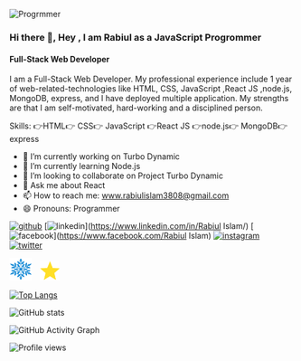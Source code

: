 ![Progrmmer](https://i.ibb.co/ZTttTtR/istockphoto-960217844-612x612.jpg)

### Hi there 👋, Hey , I am Rabiul as a JavaScript Progrommer
#### Full-Stack Web Developer



I am a Full-Stack Web Developer. My professional experience include 1 year of web-related-technologies like HTML, CSS, JavaScript ,React JS ,node.js, MongoDB, express, and I have deployed multiple application. My strengths are that I am self-motivated, hard-working and a disciplined person.

Skills: 👉HTML👉 CSS👉 JavaScript 👉React JS 👉node.js👉 MongoDB👉express

- 🔭 I’m currently working on Turbo Dynamic 
- 🌱 I’m currently learning Node.js 
- 👯 I’m looking to collaborate on Project Turbo Dynamic 
- 💬 Ask me about React 
- 📫 How to reach me: www.rabiulislam3808@gmail.com 
- 😄 Pronouns: Programmer 


[<img src='https://cdn.jsdelivr.net/npm/simple-icons@3.0.1/icons/github.svg' alt='github' height='40'>](https://github.com/rabiul1399)  [<img src='https://cdn.jsdelivr.net/npm/simple-icons@3.0.1/icons/linkedin.svg' alt='linkedin' height='40'>](https://www.linkedin.com/in/Rabiul Islam/)  [<img src='https://cdn.jsdelivr.net/npm/simple-icons@3.0.1/icons/facebook.svg' alt='facebook' height='40'>](https://www.facebook.com/Rabiul Islam)  [<img src='https://cdn.jsdelivr.net/npm/simple-icons@3.0.1/icons/instagram.svg' alt='instagram' height='40'>](https://www.instagram.com/webdeveloper_rabi98/)  [<img src='https://cdn.jsdelivr.net/npm/simple-icons@3.0.1/icons/twitter.svg' alt='twitter' height='40'>](https://twitter.com/@RabiulI8198)  

<a href='https://archiveprogram.github.com/'><img src='https://raw.githubusercontent.com/acervenky/animated-github-badges/master/assets/acbadge.gif' width='40' height='40'></a> <a href='https://stars.github.com/'><img src='https://raw.githubusercontent.com/acervenky/animated-github-badges/master/assets/starbadge.gif' width='35' height='35'></a> 

[![Top Langs](https://github-readme-stats.vercel.app/api/top-langs/?username=rabiul1399)](https://github.com/anuraghazra/github-readme-stats)

![GitHub stats](https://github-readme-stats.vercel.app/api?username=rabiul1399&show_icons=true)  

![GitHub Activity Graph](https://activity-graph.herokuapp.com/graph?username=rabiul1399)  

![Profile views](https://gpvc.arturio.dev/rabiul1399)  

